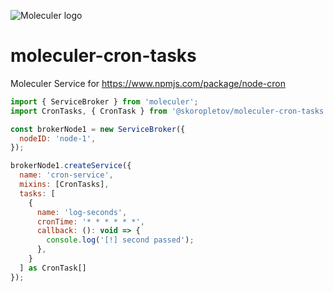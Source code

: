 ![Moleculer logo](http://moleculer.services/images/banner.png)

# moleculer-cron-tasks 

Moleculer Service for https://www.npmjs.com/package/node-cron

```js
import { ServiceBroker } from 'moleculer';
import CronTasks, { CronTask } from '@skoropletov/moleculer-cron-tasks';

const brokerNode1 = new ServiceBroker({
  nodeID: 'node-1',
});

brokerNode1.createService({
  name: 'cron-service',
  mixins: [CronTasks],
  tasks: [
    {
      name: 'log-seconds',
      cronTime: '* * * * * *',
      callback: (): void => {
        console.log('[!] second passed');
      },
    }
  ] as CronTask[]
});
```